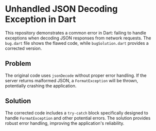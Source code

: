 # Unhandled JSON Decoding Exception in Dart

This repository demonstrates a common error in Dart: failing to handle exceptions when decoding JSON responses from network requests.  The `bug.dart` file shows the flawed code, while `bugSolution.dart` provides a corrected version.

## Problem

The original code uses `jsonDecode` without proper error handling. If the server returns malformed JSON, a `FormatException` will be thrown, potentially crashing the application. 

## Solution

The corrected code includes a `try-catch` block specifically designed to handle `FormatException` and other potential errors. The solution provides robust error handling, improving the application's reliability.